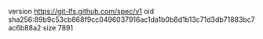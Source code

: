 version https://git-lfs.github.com/spec/v1
oid sha256:89b9c53cb868f9cc0496037916ac1da1b0b8d1b13c71d3db71883bc7ac6b88a2
size 7891
